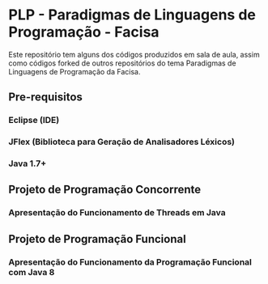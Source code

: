 # PLP - Paradigmas de Linguagens de Programação - Facisa

Este repositório tem alguns dos códigos produzidos em sala de aula, assim como códigos forked de outros repositórios do tema Paradigmas de Linguagens de Programação da Facisa.

## Pre-requisitos

### Eclipse (IDE)
### JFlex (Biblioteca para Geração de Analisadores Léxicos)
### Java 1.7+

## Projeto de Programação Concorrente

### Apresentação do Funcionamento de Threads em Java

## Projeto de Programação Funcional

### Apresentação do Funcionamento da Programação Funcional com Java 8
